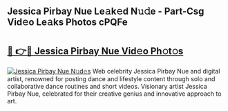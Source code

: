 ## Jessica Pirbay Nue Le𝚊k𝚎d N𝚞𝚍e - Part-Csg Vid𝚎o Le𝚊ks Photos cPQFe

# <h2><a href="http://fb5ioz5.evod.top/?m=Jessica+Pirbay+Nue">🔗 👉🔴 Jessica Pirbay Nue Vid𝚎o Ph𝚘t𝚘s</a></h2>

[![Jessica Pirbay Nue N𝚞d𝚎s](https://i.imgur.com/8V9OHl7.gif)](http://fb5ioz5.evod.top/?m=Jessica+Pirbay+Nue)
Web celebrity Jessica Pirbay Nue and digital artist, renowned for posting dance and lifestyle content through solo and collaborative dance routines and short videos. Visionary artist Jessica Pirbay Nue, celebrated for their creative genius and innovative approach to art. 
